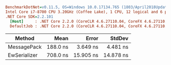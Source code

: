 ``` ini

BenchmarkDotNet=v0.11.5, OS=Windows 10.0.17134.765 (1803/April2018Update/Redstone4)
Intel Core i7-8700 CPU 3.20GHz (Coffee Lake), 1 CPU, 12 logical and 6 physical cores
.NET Core SDK=2.2.101
  [Host]     : .NET Core 2.2.0 (CoreCLR 4.6.27110.04, CoreFX 4.6.27110.04), 64bit RyuJIT
  DefaultJob : .NET Core 2.2.0 (CoreCLR 4.6.27110.04, CoreFX 4.6.27110.04), 64bit RyuJIT


```
|       Method |     Mean |     Error |    StdDev |
|------------- |---------:|----------:|----------:|
|  MessagePack | 188.0 ns |  3.649 ns |  4.481 ns |
| EwSerializer | 708.0 ns | 15.905 ns | 14.878 ns |
